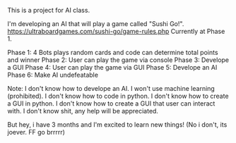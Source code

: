 This is a project for AI class.

I'm developing an AI that will play a game called "Sushi Go!". https://ultraboardgames.com/sushi-go/game-rules.php
Currently at Phase 1.

Phase 1: 4 Bots plays random cards and code can determine total points and winner
Phase 2: User can play the game via console
Phase 3: Develope a GUI
Phase 4: User can play the game via GUI
Phase 5: Develope an AI
Phase 6: Make AI undefeatable

Note: I don't know how to develope an AI. I won't use machine learning (prohibited). I don't know how to code in python. I don't know how to create a GUI in python. I don't know how to create a GUI that user can interact with. I don't know shit, any help will be appreciated.

But hey, i have 3 months and I'm excited to learn new things! (No i don't, its joever. FF go brrrrr)
